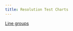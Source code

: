 ```yaml
---
title: Resolution Test Charts 
---
```


[Line groups](https://bobatkins.com/photography/technical/lens_sharpness.html)
